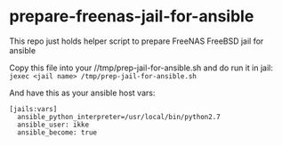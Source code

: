 # prepare-freenas-jail-for-ansible
This repo just holds helper script to prepare FreeNAS FreeBSD jail for ansible

Copy this file into your /<jail path>/tmp/prep-jail-for-ansible.sh
and do run it in jail:
  ```jexec <jail name> /tmp/prep-jail-for-ansible.sh```
  
And have this as your ansible host vars:
```
[jails:vars]
  ansible_python_interpreter=/usr/local/bin/python2.7
  ansible_user: ikke
  ansible_become: true
```
